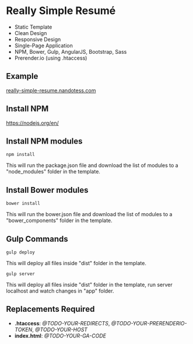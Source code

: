 # Really Simple Resumé
* Static Template
* Clean Design
* Responsive Design
* Single-Page Application
* NPM, Bower, Gulp, AngularJS, Bootstrap, Sass
* Prerender.io (using .htaccess)

## Example
[really-simple-resume.nandotess.com](http://really-simple-resume.nandotess.com/)

## Install NPM
https://nodejs.org/en/

## Install NPM modules
`npm install`

This will run the package.json file and download the list of modules to a "node_modules" folder in the template.

## Install Bower modules
`bower install`

This will run the bower.json file and download the list of modules to a "bower_components" folder in the template.

## Gulp Commands
`gulp deploy`

This will deploy all files inside "dist" folder in the template.

`gulp server`

This will deploy all files inside "dist" folder in the template, run server localhost and watch changes in "app" folder.

## Replacements Required
* **.htaccess**: *@TODO-YOUR-REDIRECTS*, *@TODO-YOUR-PRERENDERIO-TOKEN*, *@TODO-YOUR-HOST*
* **index.html**: *@TODO-YOUR-GA-CODE*
